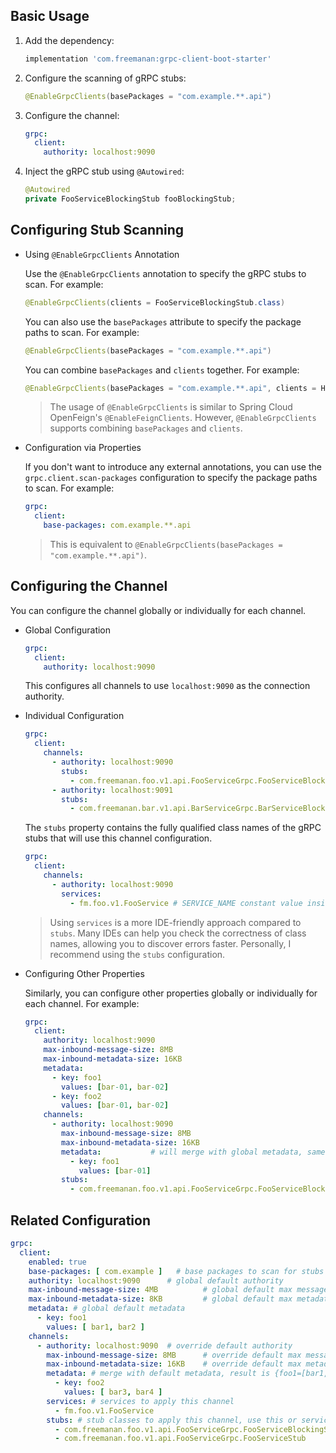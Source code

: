## Basic Usage

1. Add the dependency:

    ```groovy
    implementation 'com.freemanan:grpc-client-boot-starter'
    ```

2. Configure the scanning of gRPC stubs:

    ```java
    @EnableGrpcClients(basePackages = "com.example.**.api")
    ```

3. Configure the channel:

    ```yaml
    grpc:
      client:
        authority: localhost:9090
    ```

4. Inject the gRPC stub using `@Autowired`:

    ```java
    @Autowired
    private FooServiceBlockingStub fooBlockingStub;
    ```

## Configuring Stub Scanning

- Using `@EnableGrpcClients` Annotation

  Use the `@EnableGrpcClients` annotation to specify the gRPC stubs to scan. For example:

    ```java
    @EnableGrpcClients(clients = FooServiceBlockingStub.class)
    ```

  You can also use the `basePackages` attribute to specify the package paths to scan. For example:

    ```java
    @EnableGrpcClients(basePackages = "com.example.**.api")
    ```

  You can combine `basePackages` and `clients` together. For example:

    ```java
    @EnableGrpcClients(basePackages = "com.example.**.api", clients = HealthBlockingStub.class)
    ```

  > The usage of `@EnableGrpcClients` is similar to Spring Cloud OpenFeign's `@EnableFeignClients`.
  However, `@EnableGrpcClients`
  supports combining `basePackages` and `clients`.

- Configuration via Properties

  If you don't want to introduce any external annotations, you can use the `grpc.client.scan-packages` configuration to
  specify the package paths to scan. For example:

  ```yaml
  grpc:
    client:
      base-packages: com.example.**.api
  ```

  > This is equivalent to `@EnableGrpcClients(basePackages = "com.example.**.api")`.

## Configuring the Channel

You can configure the channel globally or individually for each channel.

- Global Configuration

  ```yaml
  grpc:
    client:
      authority: localhost:9090
  ```

  This configures all channels to use `localhost:9090` as the connection authority.

- Individual Configuration

  ```yaml
  grpc:
    client:
      channels:
        - authority: localhost:9090
          stubs:
            - com.freemanan.foo.v1.api.FooServiceGrpc.FooServiceBlockingStub
        - authority: localhost:9091
          stubs:
            - com.freemanan.bar.v1.api.BarServiceGrpc.BarServiceBlockingStub
  ```

  The `stubs` property contains the fully qualified class names of the gRPC stubs that will use this channel
  configuration.

  ```yaml
  grpc:
    client:
      channels:
        - authority: localhost:9090
          services:
            - fm.foo.v1.FooService # SERVICE_NAME constant value inside the Protobuf-generated gRPC class, in the format of <package>.<service>
  ```

  > Using `services` is a more IDE-friendly approach compared to `stubs`. Many IDEs can help you check the correctness
  of class names, allowing you to discover errors faster. Personally, I recommend using the `stubs` configuration.

- Configuring Other Properties

  Similarly, you can configure other properties globally or individually for each channel. For example:

  ```yaml
  grpc:
    client:
      authority: localhost:9090
      max-inbound-message-size: 8MB
      max-inbound-metadata-size: 16KB
      metadata:
        - key: foo1
          values: [bar-01, bar-02]
        - key: foo2
          values: [bar-01, bar-02]
      channels:
        - authority: localhost:9090
          max-inbound-message-size: 8MB
          max-inbound-metadata-size: 16KB
          metadata:           # will merge with global metadata, same key will be overwritten, different key will be added, the result is: {foo1: [bar-01], foo2: [bar-01, bar-02]}
            - key: foo1
              values: [bar-01]
          stubs:
            - com.freemanan.foo.v1.api.FooServiceGrpc.FooServiceBlockingStub
  ```  

## Related Configuration

```yaml
grpc:
  client:
    enabled: true
    base-packages: [ com.example ]   # base packages to scan for stubs
    authority: localhost:9090      # global default authority
    max-inbound-message-size: 4MB          # global default max message size
    max-inbound-metadata-size: 8KB         # global default max metadata size
    metadata: # global default metadata
      - key: foo1
        values: [ bar1, bar2 ]
    channels:
      - authority: localhost:9090  # override default authority
        max-inbound-message-size: 8MB      # override default max message size
        max-inbound-metadata-size: 16KB    # override default max metadata size
        metadata: # merge with default metadata, result is {foo1=[bar1, bar2], foo2=[bar3, bar4]}
          - key: foo2
            values: [ bar3, bar4 ]
        services: # services to apply this channel
          - fm.foo.v1.FooService
        stubs: # stub classes to apply this channel, use this or services, use this first if both set
          - com.freemanan.foo.v1.api.FooServiceGrpc.FooServiceBlockingStub
          - com.freemanan.foo.v1.api.FooServiceGrpc.FooServiceStub
```